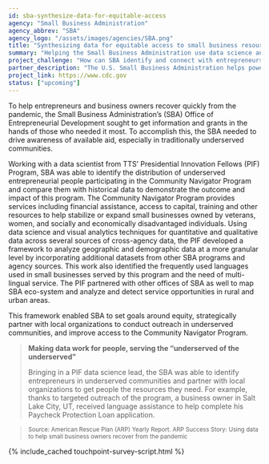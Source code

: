```yaml
---
id: sba-synthesize-data-for-equitable-access
agency: "Small Business Administration"
agency_abbrev: "SBA"
agency_logo: "/assets/images/agencies/SBA.png"
title: "Synthesizing data for equitable access to small business resources"
summary: "Helping the Small Business Administration use data science and visual analytics techniques across several sources of cross-agency data to better serve the needs of underserved small business owners."
project_challenge: "How can SBA identify and connect with entrepreneurs and business owners in greatest need – tapping into their community networks to help people keep their businesses going during the pandemic?"
partner_description: "The U.S. Small Business Administration helps power the American dream of business ownership.  As the only go-to resource and voice for small businesses backed by the strength of the federal government, the SBA empowers entrepreneurs and small business owners with the resources and support they need to start, grow, expand their businesses, or recover from a declared disaster. It delivers services through an extensive network of SBA field offices and partnerships with public and private organizations."
project_link: https://www.cdc.gov
status: ["upcoming"]
---
```

 To help entrepreneurs and business owners recover quickly from the pandemic, the Small Business Administration’s (SBA) Office of Entrepreneurial Development sought to get information and grants in the hands of those who needed it most. To accomplish this, the SBA needed to drive awareness of available aid, especially in traditionally underserved communities. 

Working with a data scientist from TTS’ Presidential Innovation Fellows (PIF) Program, SBA was able to identify the distribution of underserved entrepreneurial people participating in the Community Navigator Program and compare them with historical data to demonstrate the outcome and impact of this program. The Community Navigator Program provides services including financial assistance, access to capital, training and other resources to help stabilize or expand small businesses owned by veterans, women, and socially and economically disadvantaged individuals. Using data science and visual analytics techniques for quantitative and qualitative data across several sources of cross-agency data, the PIF developed a framework to analyze geographic and demographic data at a more granular level by incorporating additional datasets from other SBA programs and agency sources. This work also identified the frequently used languages used in small businesses served by this program and the need of multi-lingual service. The PIF partnered with other offices of SBA as well to map SBA eco-system and analyze and detect service opportunities in rural and urban areas.

This framework enabled SBA to set goals around equity, strategically partner with local organizations to conduct outreach in underserved communities, and improve access to the Community Navigator Program.

> <strong>Making data work for people, serving  the “underserved of the underserved”</strong> 
>
> Bringing in a PIF data science lead, the SBA was able to identify entrepreneurs in underserved communities and partner with local 
> organizations to get people the resources they need. For example, thanks to targeted outreach of the program, a business owner in Salt  Lake City, UT, received language assistance to help complete his Paycheck Protection Loan application.

 > <sub> Source: American Rescue Plan (ARP) Yearly Report. ARP Success Story: Using data to help small business owners recover from the pandemic </sub>


<section class="usa-section">
  <div class="grid-container">
    {% include_cached touchpoint-survey-script.html %}
  </div>
</section>